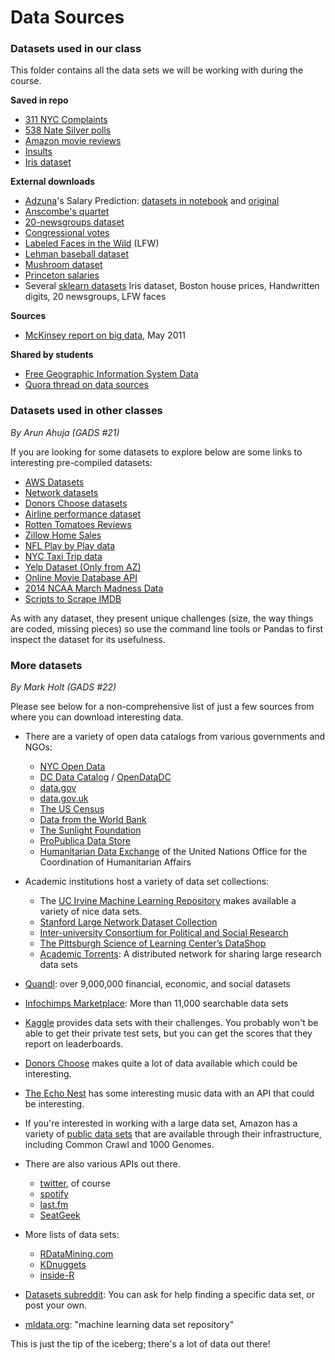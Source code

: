 # Data Sources


### Datasets used in our class

This folder contains all the data sets we will be working with during the course.

**Saved in repo**
- [311 NYC Complaints](./311/)
- [538 Nate Silver polls](./538/)
- [Amazon movie reviews](./amazon/)
- [Insults](./insults/)
- [Iris dataset](./iris/)

**External downloads**
- [Adzuna](http://www.adzuna.co.uk/)'s Salary Prediction: [datasets in notebook](https://github.com/ga-students/DAT-23-NYC/blob/master/08_regression_final/assignment_02_salary_prediction.ipynb) and [original](http://www.kaggle.com/c/job-salary-prediction)
- [Anscombe's quartet](https://en.wikipedia.org/wiki/Anscombe%27s_quartet)
- [20-newsgroups dataset](http://qwone.com/~jason/20Newsgroups/)
- [Congressional votes](http://gadatascience.com/datasets/congress/congressional_votes.csv)
- [Labeled Faces in the Wild](http://vis-www.cs.umass.edu/lfw/) (LFW)
- [Lehman baseball dataset](http://seanlahman.com/files/database/lahman-csv_2014-02-14.zip)
- [Mushroom dataset](http://archive.ics.uci.edu/ml/datasets/Mushroom)
- [Princeton salaries](http://data.princeton.edu/wws509/datasets/#salary)
- Several [sklearn datasets](http://scikit-learn.org/stable/modules/classes.html#module-sklearn.datasets) Iris dataset, Boston house prices, Handwritten digits, 20 newsgroups, LFW faces

**Sources**
- [McKinsey report on big data](http://www.mckinsey.com/insights/business_technology/big_data_the_next_frontier_for_innovation), May 2011

**Shared by students**
- [Free Geographic Information System Data](http://freegisdata.rtwilson.com/)
- [Quora thread on data sources](http://www.quora.com/Where-can-I-find-large-datasets-open-to-the-public)

### Datasets used in other classes
*By Arun Ahuja (GADS #21)*

If you are looking for some datasets to explore below are some links to interesting pre-compiled datasets:

- [AWS Datasets](http://aws.amazon.com/datasets)
- [Network datasets](http://snap.stanford.edu/data/index.html)
- [Donors Choose datasets](http://data.donorschoose.org/open-data/overview/)
- [Airline performance dataset](http://stat-computing.org/dataexpo/2009/)
- [Rotten Tomatoes Reviews](https://www.kaggle.com/c/sentiment-analysis-on-movie-reviews)
- [Zillow Home Sales](http://www.zillow.com/research/data/)
- [NFL Play by Play data](http://www.advancedfootballanalytics.com/2010/04/play-by-play-data.html)
- [NYC Taxi Trip data](http://www.andresmh.com/nyctaxitrips/)
- [Yelp Dataset (Only from AZ)](http://www.yelp.com/dataset_challenge/)
- [Online Movie Database API](http://www.omdbapi.com/)
- [2014 NCAA March Madness Data](https://www.kaggle.com/c/march-machine-learning-mania)
- [Scripts to Scrape IMDB](https://github.com/hadley/data-movies)

As with any dataset, they present unique challenges (size, the way things are coded, missing pieces) so use the command line tools or Pandas to first inspect the dataset for its usefulness.


### More datasets
*By Mark Holt (GADS #22)*

Please see below for a non-comprehensive list of just a few sources from where you can download interesting data.

 * There are a variety of open data catalogs from various governments and NGOs:
     * [NYC Open Data](https://nycopendata.socrata.com/)
     * [DC Data Catalog](http://data.dc.gov/) / [OpenDataDC](http://www.opendatadc.org/)
     * [data.gov](https://www.data.gov/)
     * [data.gov.uk](http://data.gov.uk/)
     * [The US Census](http://www.census.gov/)
     * [Data from the World Bank](http://data.worldbank.org/)
     * [The Sunlight Foundation](http://sunlightfoundation.com/api/)
     * [ProPublica Data Store](https://projects.propublica.org/data-store/)
     * [Humanitarian Data Exchange](http://docs.hdx.rwlabs.org/) of the United Nations Office for the Coordination of Humanitarian Affairs

 * Academic institutions host a variety of data set collections:
     * The [UC Irvine Machine Learning Repository](http://archive.ics.uci.edu/ml/) makes available a variety of nice data sets.
     * [Stanford Large Network Dataset Collection](http://snap.stanford.edu/data/)
     * [Inter-university Consortium for Political and Social Research](http://www.icpsr.umich.edu/)
     * [The Pittsburgh Science of Learning Center’s DataShop](http://www.learnlab.org/technologies/datashop/)
     * [Academic Torrents](http://academictorrents.com/): A distributed network for sharing large research data sets

 * [Quandl](http://www.quandl.com/):  over 9,000,000 financial, economic, and social datasets
 * [Infochimps Marketplace](http://www.infochimps.com/marketplace): More than 11,000 searchable data sets
 * [Kaggle](http://www.kaggle.com/) provides data sets with their challenges. You probably won't be able to get their private test sets, but you can get the scores that they report on leaderboards.
 * [Donors Choose](http://data.donorschoose.org/) makes quite a lot of data available which could be interesting.
 * [The Echo Nest](http://the.echonest.com/) has some interesting music data with an API that could be interesting.
 * If you're interested in working with a large data set, Amazon has a variety of [public data sets](http://aws.amazon.com/publicdatasets/) that are available through their infrastructure, including Common Crawl and 1000 Genomes.

 * There are also various APIs out there.
     * [twitter](https://dev.twitter.com/), of course
     * [spotify](https://developer.spotify.com/technologies/web-api/)
     * [last.fm](http://www.last.fm/api)
     * [SeatGeek](http://platform.seatgeek.com/)

 * More lists of data sets:
 	 * [RDataMining.com](http://www.rdatamining.com/resources/data)
 	 * [KDnuggets](http://www.kdnuggets.com/datasets/index.html)
 	 * [inside-R](http://www.inside-r.org/howto/finding-data-internet)
 * [Datasets subreddit](http://www.reddit.com/r/datasets/): You can ask for help finding a specific data set, or post your own.
 * [mldata.org](http://mldata.org/): "machine learning data set repository"

This is just the tip of the iceberg; there's a lot of data out there!

